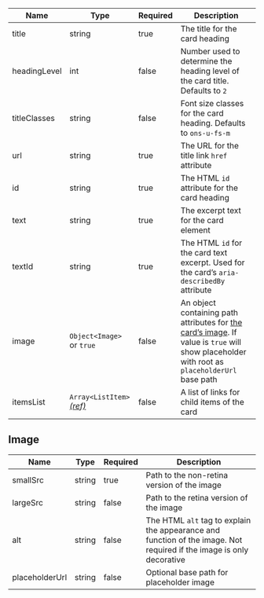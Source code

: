 | Name         | Type                                                        | Required | Description                                                                                                                                           |
| ------------ | ----------------------------------------------------------- | -------- | ----------------------------------------------------------------------------------------------------------------------------------------------------- |
| title        | string                                                      | true     | The title for the card heading                                                                                                                        |
| headingLevel | int                                                         | false    | Number used to determine the heading level of the card title. Defaults to `2`                                                                         |
| titleClasses | string                                                      | false    | Font size classes for the card heading. Defaults to `ons-u-fs-m`                                                                                      |
| url          | string                                                      | true     | The URL for the title link `href` attribute                                                                                                           |
| id           | string                                                      | true     | The HTML `id` attribute for the card heading                                                                                                          |
| text         | string                                                      | true     | The excerpt text for the card element                                                                                                                 |
| textId       | string                                                      | true     | The HTML `id` for the card text excerpt. Used for the card’s `aria-describedBy` attribute                                                             |
| image        | `Object<Image>` or `true`                                   | false    | An object containing path attributes for [the card’s image](#image). If value is `true` will show placeholder with root as `placeholderUrl` base path |
| itemsList    | `Array<ListItem>` [_(ref)_](/foundations/typography/#lists) | false    | A list of links for child items of the card                                                                                                           |

## Image

| Name           | Type   | Required | Description                                                                                                          |
| -------------- | ------ | -------- | -------------------------------------------------------------------------------------------------------------------- |
| smallSrc       | string | true     | Path to the non-retina version of the image                                                                          |
| largeSrc       | string | false    | Path to the retina version of the image                                                                              |
| alt            | string | false    | The HTML `alt` tag to explain the appearance and function of the image. Not required if the image is only decorative |
| placeholderUrl | string | false    | Optional base path for placeholder image                                                                             |
